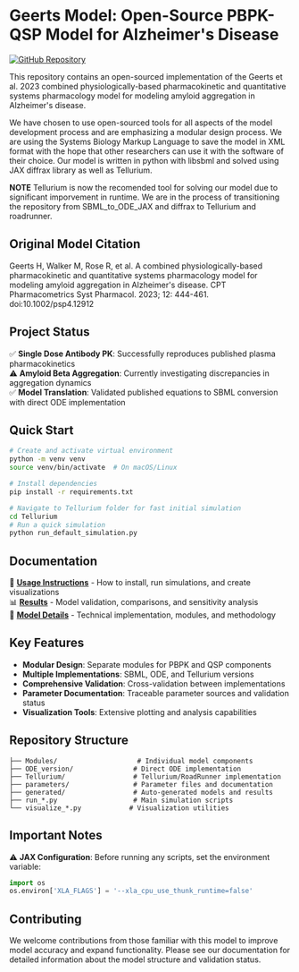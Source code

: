 # Geerts Model: Open-Source PBPK-QSP Model for Alzheimer's Disease

[![GitHub Repository](https://img.shields.io/badge/GitHub-Repository-blue)](https://github.com/DylanEsguerra/Geerts_2023_PBPK_QSP_SBML_Model)


This repository contains an open-sourced implementation of the Geerts et al. 2023 combined physiologically-based pharmacokinetic and quantitative systems pharmacology model for modeling amyloid aggregation in Alzheimer's disease.

We have chosen to use open-sourced tools for all aspects of the model development process and are emphasizing a modular design process. We are using the Systems Biology Markup Language to save the model in XML format with the hope that other researchers can use it with the software of their choice. Our model is written in python with libsbml and solved using JAX diffrax library as well as Tellurium. 

**NOTE** Tellurium is now the recomended tool for solving our model due to significant imporvement in runtime. We are in the process of transitioning the repository from SBML_to_ODE_JAX and diffrax to Tellurium and roadrunner. 

## Original Model Citation

Geerts H, Walker M, Rose R, et al. A combined physiologically-based pharmacokinetic and quantitative systems pharmacology model for modeling amyloid aggregation in Alzheimer's disease. CPT Pharmacometrics Syst Pharmacol. 2023; 12: 444-461. doi:10.1002/psp4.12912

## Project Status

✅ **Single Dose Antibody PK**: Successfully reproduces published plasma pharmacokinetics  
⚠️ **Amyloid Beta Aggregation**: Currently investigating discrepancies in aggregation dynamics  
✅ **Model Translation**: Validated published equations to SBML conversion with direct ODE implementation  

## Quick Start

```bash
# Create and activate virtual environment
python -m venv venv
source venv/bin/activate  # On macOS/Linux

# Install dependencies
pip install -r requirements.txt

# Navigate to Tellurium folder for fast initial simulation
cd Tellurium
# Run a quick simulation
python run_default_simulation.py
```

## Documentation

📖 **[Usage Instructions](Usage.md)** - How to install, run simulations, and create visualizations  
📊 **[Results](Results.md)** - Model validation, comparisons, and sensitivity analysis  
🔬 **[Model Details](Model_Details.md)** - Technical implementation, modules, and methodology  


## Key Features

- **Modular Design**: Separate modules for PBPK and QSP components
- **Multiple Implementations**: SBML, ODE, and Tellurium versions
- **Comprehensive Validation**: Cross-validation between implementations
- **Parameter Documentation**: Traceable parameter sources and validation status
- **Visualization Tools**: Extensive plotting and analysis capabilities

## Repository Structure

```
├── Modules/                    # Individual model components
├── ODE_version/               # Direct ODE implementation
├── Tellurium/                 # Tellurium/RoadRunner implementation
├── parameters/                # Parameter files and documentation
├── generated/                 # Auto-generated models and results
├── run_*.py                   # Main simulation scripts
└── visualize_*.py            # Visualization utilities
```

## Important Notes

⚠️ **JAX Configuration**: Before running any scripts, set the environment variable:
```python
import os
os.environ['XLA_FLAGS'] = '--xla_cpu_use_thunk_runtime=false'
```

## Contributing

We welcome contributions from those familiar with this model to improve model accuracy and expand functionality. Please see our documentation for detailed information about the model structure and validation status.